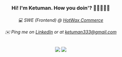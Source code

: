 <h3 align="center">
  Hi! I'm Ketuman. How you doin'? 👨🏽‍💻👋🏽
</h3>

<h6 align="center">
  💻 SWE (Frontend) @ <a href="https://hotwax.co" />HotWax Commerce</a>
  
  ✉️ Ping me on <a href="https://www.linkedin.com/in/k2maan/" />LinkedIn</a> or at <a href="mailto:ketuman333@gmail.com" />ketuman333@gmail.com</a>
</h6>

 <p align="center">
   <a><img align="center" src="https://github-readme-stats.vercel.app/api/top-langs/?username=k2maan&hide=dart,java&langs_count=4&layout=compact&custom_title=Languages&hide_border=true" /></a>
<a><img align="center" src="https://github-readme-stats.vercel.app/api?username=k2maan&show_icons=true&custom_title=Stats&hide_border=true" /> </a>
 </p>
